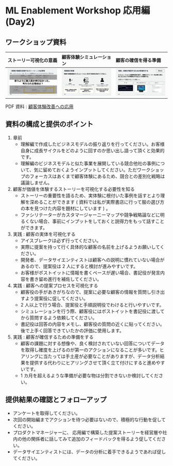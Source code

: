 # ML Enablement Workshop 応用編 (Day2)

## ワークショップ資料

| ストーリー可視化の意義 | 顧客体験シミュレーション | 顧客の確信を得る準備 |
|:--------|:---------|:------|
| ![day2-part1.png](./assets/day2/day2-part1.png) | ![day2-part2.png](./assets/day2/day2-part2.png) |![day2-part3.png](./assets/day2/day2-part3.png) |

PDF 資料 : [顧客体験改善への応用](../presentations/ml-enablement-02-application.pdf)

## 資料の構成と提供のポイント

1. 章前
   * 理解編で作成したビジネスモデルの振り返りを行ってください。お客様自身に成長サイクルをどのように回すのか思い出し語って頂くと効果的です。
   * 理解編のビジネスモデルと似た事業を展開している競合他社の事例について、気に留めておくようインプットしてください。ただワークショップのフォーカスはあくまで顧客体験にあるため、競合との差別化戦略は議論しません。
2. 顧客が価値を体験するストーリーを可視化する必要性を知る
   * ストーリーの重要性を語るため、実体験に根付いた事例を話すとより理解を深めることができます ( 資料では私が実際書店に行って服の選び方の本を見つけた内容を題材にしています ) 。
   * ファシリテーターがカスタマージャーニーマップや競争戦略論などに明るくない場合、事前にインプットをしておくと説得力をもって話すことができます。
3. 実践 : 顧客の実体を可視化する
   * アイスブレークは必ず行ってください。
   * 実際に提案を持って行く具体的な顧客の名前を上げるようお願いしてください。
   * 開発者、データサイエンティストは顧客への説明に慣れていない場合があるので、提案役は 2 人にすると検討が進みやすいです。
   * お客様がポストイットに情報を書くペースが遅い場合、書記役が発言内容を書き留め進行を補佐してください。
4. 実践 : 顧客への提案プロセスを可視化する
   * 顧客役の手があきがちなので、提案に必要な顧客の情報を質問し引き出すよう提案役に促してください。
   * 2 人以上で行う場合、提案役と手順説明役でわけると行いやすいです。
   * シミュレーションを行う際、顧客役にはポストイットを書記役に渡してから質問するよう依頼してください。
   * 書記役は回答の内容をメモし、顧客役の質問の近くに貼ってください。後で上手く回答できていたかの評価に使用します。
5. 実践 : 顧客が確信するための準備をする
   * 顧客の課題に対する想像や、良く検討されていない回答についてデータを取得し確度を上げるのが第一のアクションになることが多いです。ヒアリングに当たっては手土産が必要なことがありますが、データ分析結果を提供する代わりにヒアリングさせて頂く立て付けにすると進めやすいです。
   * 1 カ月を超えるような準備が必要な物は分割できないか検討してください。

## 提供結果の確認とフォローアップ

* アンケートを取得してください。
* 次回の開始編までアクションを待つ必要はないので、積極的な行動を促してください。
* プロダクトマネージャーに、 応用編で構築した提案ストーリーを経営層や社内の他の関係者に話してみて追加のフィードバックを得るよう促してください。
* データサイエンティストには、データの分析に着手できるようであれば促してください。
